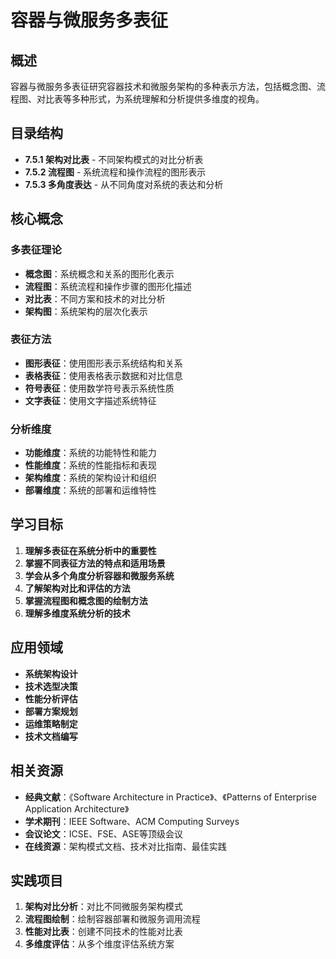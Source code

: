 # 容器与微服务多表征

## 概述

容器与微服务多表征研究容器技术和微服务架构的多种表示方法，包括概念图、流程图、对比表等多种形式，为系统理解和分析提供多维度的视角。

## 目录结构

- **7.5.1 架构对比表** - 不同架构模式的对比分析表
- **7.5.2 流程图** - 系统流程和操作流程的图形表示
- **7.5.3 多角度表达** - 从不同角度对系统的表达和分析

## 核心概念

### 多表征理论

- **概念图**：系统概念和关系的图形化表示
- **流程图**：系统流程和操作步骤的图形化描述
- **对比表**：不同方案和技术的对比分析
- **架构图**：系统架构的层次化表示

### 表征方法

- **图形表征**：使用图形表示系统结构和关系
- **表格表征**：使用表格表示数据和对比信息
- **符号表征**：使用数学符号表示系统性质
- **文字表征**：使用文字描述系统特征

### 分析维度

- **功能维度**：系统的功能特性和能力
- **性能维度**：系统的性能指标和表现
- **架构维度**：系统的架构设计和组织
- **部署维度**：系统的部署和运维特性

## 学习目标

1. **理解多表征在系统分析中的重要性**
2. **掌握不同表征方法的特点和适用场景**
3. **学会从多个角度分析容器和微服务系统**
4. **了解架构对比和评估的方法**
5. **掌握流程图和概念图的绘制方法**
6. **理解多维度系统分析的技术**

## 应用领域

- **系统架构设计**
- **技术选型决策**
- **性能分析评估**
- **部署方案规划**
- **运维策略制定**
- **技术文档编写**

## 相关资源

- **经典文献**：《Software Architecture in Practice》、《Patterns of Enterprise Application Architecture》
- **学术期刊**：IEEE Software、ACM Computing Surveys
- **会议论文**：ICSE、FSE、ASE等顶级会议
- **在线资源**：架构模式文档、技术对比指南、最佳实践

## 实践项目

1. **架构对比分析**：对比不同微服务架构模式
2. **流程图绘制**：绘制容器部署和微服务调用流程
3. **性能对比表**：创建不同技术的性能对比表
4. **多维度评估**：从多个维度评估系统方案
